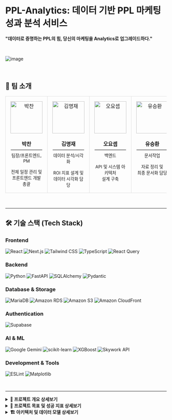 # PPL-Analytics: 데이터 기반 PPL 마케팅 성과 분석 서비스

**"데이터로 증명하는 PPL의 힘, 당신의 마케팅을 Analytics로 업그레이드하다."**

<br/>

![image](https://github.com/user-attachments/assets/f0a1e527-1157-42fa-9633-95a859157474)

<br/>

## 👥 팀 소개
<div align="center">
  <table border="0" style="border-spacing: 0;">
    <tr align="center">
      <td style="border: 1px solid #ddd; border-radius: 10px; padding: 15px; vertical-align: top; width: 180px;">
        <img src="https://github.com/user-attachments/assets/45784a0c-8937-4d80-b2ad-6b9788647b5a" width="100px" alt="박찬"/>
        <br /><br />
        <strong>박찬</strong>
        <hr style="border: 1px solid #eee; margin: 6px 0;" />
        <small>팀장/프론트엔드, PM<br/><br/>전체 일정 관리 및<br/>프론트엔드 개발 총괄</small>
      </td>
      <td style="border: 1px solid #ddd; border-radius: 10px; padding: 15px; vertical-align: top; width: 180px;">
        <img src="https://github.com/user-attachments/assets/27e01010-779d-4703-82ae-e5e3a852a578" width="100px" alt="김명재"/>
        <br /><br />
        <strong>김명재</strong>
        <hr style="border: 1px solid #eee; margin: 6px 0;" />
        <small>데이터 분석/시각화<br/><br/>ROI 지표 설계 및<br/>데이터 시각화 담당</small>
      </td>
      <td style="border: 1px solid #ddd; border-radius: 10px; padding: 15px; vertical-align: top; width: 180px;">
        <img src="https://github.com/user-attachments/assets/8b403db5-7694-4089-89a6-5af856ad71d7" width="100px" alt="오요셉"/>
        <br /><br />
        <strong>오요셉</strong>
        <hr style="border: 1px solid #eee; margin: 6px 0;" />
        <small>백엔드<br/><br/>API 및 시스템 아키텍처<br/>설계 구축</small>
      </td>
      <td style="border: 1px solid #ddd; border-radius: 10px; padding: 15px; vertical-align: top; width: 180px;">
        <img src="https://github.com/user-attachments/assets/88810eba-be69-42f1-bede-fd369eddd642" width="100px" alt="유승환"/>
        <br /><br />
        <strong>유승환</strong>
        <hr style="border: 1px solid #eee; margin: 6px 0;" />
        <small>문서작업<br/><br/>자료 정리 및<br/>최종 문서화 담당</small>
      </td>
    </tr>
  </table>
</div>
<br/>

---

## 🛠️ 기술 스택 (Tech Stack)

### Frontend
![React](https://img.shields.io/badge/React-20232A?style=flat&logo=react&logoColor=61DAFB)
![Next.js](https://img.shields.io/badge/Next.js-000000?style=flat&logo=next.js&logoColor=white)
![Tailwind CSS](https://img.shields.io/badge/Tailwind_CSS-38B2AC?style=flat&logo=tailwind-css&logoColor=white)
![TypeScript](https://img.shields.io/badge/TypeScript-007ACC?style=flat&logo=typescript&logoColor=white)
![React Query](https://img.shields.io/badge/React_Query-FF4154?style=flat&logo=react-query&logoColor=white)

### Backend
![Python](https://img.shields.io/badge/Python-3776AB?style=flat&logo=python&logoColor=white)
![FastAPI](https://img.shields.io/badge/FastAPI-005571?style=flat&logo=fastapi&logoColor=white)
![SQLAlchemy](https://img.shields.io/badge/SQLAlchemy-D71F00?style=flat&logo=sqlalchemy&logoColor=white)
![Pydantic](https://img.shields.io/badge/Pydantic-E92063?style=flat)

### Database & Storage
![MariaDB](https://img.shields.io/badge/MariaDB-003545?style=flat&logo=mariadb&logoColor=white)
![Amazon RDS](https://img.shields.io/badge/Amazon_RDS-527FFF?style=flat&logo=amazon-rds&logoColor=white)
![Amazon S3](https://img.shields.io/badge/Amazon_S3-569A31?style=flat&logo=amazon-s3&logoColor=white)
![Amazon CloudFront](https://img.shields.io/badge/Amazon_CloudFront-FF9900?style=flat&logo=amazon-cloudfront&logoColor=white)

### Authentication
![Supabase](https://img.shields.io/badge/Supabase-3ECF8E?style=flat&logo=supabase&logoColor=white)

### AI & ML
![Google Gemini](https://img.shields.io/badge/Google_Gemini-8E77D3?style=flat&logo=google-gemini&logoColor=white)
![scikit-learn](https://img.shields.io/badge/scikit--learn-F7931B?style=flat&logo=scikit-learn&logoColor=white)
![XGBoost](https://img.shields.io/badge/XGBoost-316691?style=flat)
![Skywork API](https://img.shields.io/badge/Skywork_API-1E293B?style=flat)

### Development & Tools
![ESLint](https://img.shields.io/badge/ESLint-4B32C3?style=flat&logo=eslint&logoColor=white)
![Matplotlib](https://img.shields.io/badge/Matplotlib-11557C?style=flat&logo=matplotlib&logoColor=white)

<br/>

---

<details>
<summary><strong>📖 프로젝트 개요 상세보기</strong></summary>
<br>

**PPL-Analytics**는 감정적 판단과 추측에 의존하던 기존의 광고 성과 측정 방식을 **데이터 기반의 정량적 분석 체계로 혁신**하는 서비스입니다. 실제 시청자 행동 데이터와 AI 분석을 통해 광고주가 보다 전략적이고 객관적인 의사결정을 내릴 수 있도록 지원하며, AI 기반 자동 리포트 생성으로 **분석 시간을 80% 단축**시키는 것을 목표로 합니다.

### 핵심 가치 (Core Value)
* **데이터 투명성**: 실제 시청자 반응 데이터에 기반한 객관적인 PPL 성과를 분석합니다.
* **효율성 극대화**: AI가 자동으로 리포트를 생성하여 분석 시간을 획기적으로 단축합니다.
* **경쟁 인텔리전스**: 동종 업계 벤치마크와 비교하여 상대적 성과를 평가합니다.
* **시각화 중심**: 직관적인 차트와 인포그래픽으로 즉시 이해 가능한 인사이트를 제공합니다.
* **전략적 방향성**: 단순한 성과 리포팅을 넘어 차세대 마케팅 전략을 제안합니다.

</details>

<details>
<summary><strong>🎯 프로젝트 목표 및 성공 지표 상세보기</strong></summary>
<br>

### 🔹 비즈니스 목표
* **분석 시간 단축**: 2-3주 소요되던 수작업 분석을 **5분 내외의 자동 리포트**로 대체하여 효율을 99% 개선합니다.
* **의사결정 정확도 향상**: 데이터 기반 분석을 통해 PPL 캠페인 **예측 정확도를 80% 이상**으로 높입니다.
* **ROI 개선**: 실시간 성과 추적 및 최적화 제안으로 광고주 **ROI를 30% 이상 개선**합니다.

### 🔹 기술적 목표
* **API 응답 시간**: 모든 API 엔드포인트에서 **3초 이내** 응답 속도를 유지합니다.
* **리포트 생성 시간**: 복잡한 분석을 포함하여 **10분 이내**에 최종 보고서 생성을 완료합니다.
* **시스템 가용성**: 월별 **99.9% 이상**의 시스템 가용성을 유지합니다.

### 🔹 핵심 성공 지표 (KPI)
* **AI 모델 정확도**: 실제 데이터와 예측 결과 비교 시 **85% 이상의 정확도**를 달성합니다.
* **핵심 플로우 완주율**: 사용자가 로그인부터 리포트 다운로드까지 핵심 기능을 오류 없이 완료하는 비율 **90%**를 목표로 합니다.
* **데이터 커버리지**: 수집 가능한 모든 데이터 소스의 **90%를 분석에 활용**하여 분석의 신뢰도를 높입니다.
* **분석 깊이**: 기초(성과 요약), 심화(요인 분석), 예측(미래 성과)의 **3단계 분석**을 모두 제공합니다.

</details>

<details>
<summary><strong>🏗️ 아키텍처 및 데이터 모델 상세보기</strong></summary>
<br>

### 🔹 AI 아키텍처
본 서비스는 **이중 AI 모델(Dual AI Model)** 과 **카테고리별 프롬프트 오케스트레이션**을 통해 분석의 속도와 깊이를 모두 확보합니다.

**이중 AI 모델 전략**
| 모델 | 역할 | 처리 시간 | 특징 |
| :--- | :--- | :------------- | :--- |
| **1️⃣ Gemini-2.5-flash-lite** | 원시 데이터 구조화, 초기 인사이트 추출, 프롬프트 전처리 | **30초** | 빠른 속도와 비용 효율성 최적화 |
| **2️⃣ Skywork API** | 다중 에이전트를 활용한 심층 전략 분석 및 최종 보고서 생성 | **10-15분** | 다중 에이전트 검증을 통한 고품질 분석 및 권고사항 도출 |

**데이터 처리 및 분석 흐름**
```text
[원시 데이터 + 사용자 업로드 문서]
       |
       ▼ (1차 처리: 30초)
[Gemini-2.5-flash-lite] : 데이터 정규화, 이상치 제거, 초기 패턴 인식
       |
       ▼
[구조화된 분석 데이터셋] + [카테고리별 프롬프트]
       |
       ▼ (2차 처리: 10-15분)
[Skywork API] : 다중 에이전트 협업, 전략적 인사이트 도출
       |
       ▼
[완성된 전략 보고서 (PDF, PowerPoint, Web)]
```
<br/>

---
### 🔹 데이터베이스 스키마
서비스의 데이터는 분석 목적에 따라 체계적으로 설계된 5개의 핵심 테이블로 관리됩니다.
* **`fact_ppl_campaign`**: 캠페인별 성과, 비용, ROI 등 29개 핵심 지표를 관리하는 팩트 테이블
* **`iptv_user_profile`**: 시청자의 인구통계학적 정보와 디지털 행동 특성을 관리하는 프로필 테이블
* **`drama_program_metadata`**: 프로그램별 상세 시청률 메타데이터
* **`industry_benchmark`**: 업종별 경쟁 분석의 기준이 되는 벤치마크 데이터 테이블
* **`ppl_performance_history`**: 시계열 분석 및 트렌드 예측을 위한 과거 PPL 성과 이력 테이블

<br/>

---
## 📋 상세 요구사항 (Detailed Requirements)

<details>
  <summary> ✅ 기능 및 비기능 요구사항 전체 보기 </summary>
  <br/>

  ### 기능 요구사항 (Functional Requirements)
  
  * **사용자 인증 및 권한 관리**
        * **간편 로그인**: Supabase Auth와 Google OAuth 2.0을 연동한 소셜 로그인을 지원합니다.
        * **세션 관리**: JWT 토큰을 기반으로 세션을 안전하게 관리하고 자동 갱신합니다.
        * **권한 제어**: 관리자, 일반 사용자, 게스트 간의 역할 기반 접근 제어(RBAC)를 구현합니다.

  * **데이터 입력 및 파일 관리**
        * **스마트 폼**: 화장품, 식품 등 10개 주요 업종별로 제품 정보를 수집하고, 카테고리에 따라 동적 입력 필드를 제공합니다. 
        * **유연한 설정**: 캠페인 및 분석 기간을 유연하게 설정하고, 벤치마킹할 경쟁사 정보를 직접 지정할 수 있습니다.
        * **파일 업로드**: PDF, DOCX, XLSX, CSV 등 다양한 포맷의 파일을 지원하며, AWS S3에 안전하게 암호화하여 저장합니다. 

  * **다차원 데이터 수집 및 전처리**
        * **시청자 행동 분석**: IPTV/OTT 플랫폼별 시청 시작/중단/재시청 패턴을 분석하고, 연령, 성별, 지역 등 인구통계학적으로 세분화합니다.
        * **성과 데이터 통합**: 방송사 데이터, 소셜 미디어 언급량, 검색 트렌드를 종합하여 PPL 성과를 측정하고 ROI를 정밀하게 계산합니다.
        * **품질 관리**: 통계적 이상치 탐지 및 머신러닝 기반 결측값 처리로 데이터의 신뢰도를 확보합니다.

  * **AI 기반 보고서 생성**
        * **AI 이중 구조**: 1차로 **Gemini-2.5-flash-lite**가 데이터를 신속하게 구조화하고(30초), 2차로 **Skywork API**가 다중 에이전트를 통해 심층 분석 리포트를 생성합니다(10-15분).
        * **8단계 리포트 파이프라인**: AI가 아래 8단계에 따라 체계적인 분석 보고서를 자동으로 생성합니다.
            1.  `요약 (Executive Summary)`
            2.  `시장 분석 (Market Analysis)`
            3.  `경쟁사 비교 (Competitive Analysis)`
            4.  `타겟 오디언스 분석 (Target Audience Analysis)`
            5.  `PPL 성과 분석 (PPL Performance Analysis)`
            6.  `ROI 및 비용 효율성 (ROI & Cost Effectiveness)`
            7.  `전략적 권고사항 (Strategic Recommendations)`
            8.  `향후 계획 (Future Planning)`

  * **인터랙티브 대시보드 및 시각화**
        * **실시간 모니터링**: KPI 대시보드를 통해 실시간 성과를 추적하고, 드릴다운 방식으로 상세 데이터를 탐색할 수 있습니다. 
        * **고급 시각화**: D3.js 기반의 동적 차트, 지역/시간대별 반응을 보여주는 히트맵, 소셜 키워드 분석을 위한 워드클라우드를 제공합니다.

  * **API 및 시스템 통합**
        * **RESTful API**: 인증(`/auth`), 대시보드(`/dashboard`), 분석(`/analysis`), 리포트(`/report`) API 엔드포인트를 제공합니다.
        * **외부 데이터 연동**: 방송사, 소셜미디어(Twitter, Instagram 등), 검색 트렌드(Google Trends 등) API를 연동합니다. 
  
  ### 비기능 요구사항 (Non-functional Requirements)
  
  * **보안 및 컴플라이언스**
        * **강력한 암호화**: 데이터 저장 시 **AES-256**, 전송 시 **TLS 1.3** 암호화 프로토콜을 적용합니다.
        * **데이터 거버넌스**: 데이터 생명주기 관리 및 자동 삭제 정책을 수립하고, 최소 권한 원칙에 따라 접근을 제어합니다.

  * **성능 및 확장성**
        * **성능 목표**: API 응답 시간 **3초 이내**, 리포트 생성 **10분 이내**, 페이지 로딩 **5초 이내**를 목표로 합니다.
</details>

